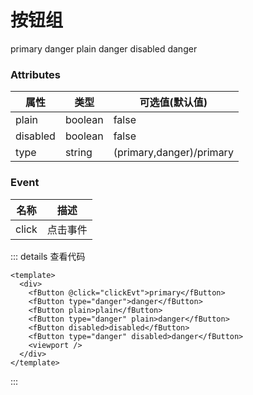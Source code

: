   <div>
    <cube/><pet/>
    <h1>按钮组</h1>
    <fButton @click="clickEvt">primary</fButton>
    <fButton type="danger">danger</fButton>
    <fButton plain>plain</fButton>
    <fButton type="danger" plain>danger</fButton>
    <fButton disabled>disabled</fButton>
    <fButton type="danger" disabled>danger</fButton>
  </div>

<script>

export default {
  name: "",
  data() {
    return {
      show:false
    };
  },
  mounted() {},
  methods: {
    clickEvt(evt) {
      this.show=true
      console.log("clickEvt-------", evt);
    },
  },
};
</script>

### Attributes

| 属性     | 类型    | 可选值(默认值)           |
| -------- | ------- | ------------------------ |
| plain    | boolean | false                    |
| disabled | boolean | false                    |
| type     | string  | (primary,danger)/primary |

### Event

| 名称  | 描述     |
| ----- | -------- |
| click | 点击事件 |

::: details 查看代码

```vue
<template>
  <div>
    <fButton @click="clickEvt">primary</fButton>
    <fButton type="danger">danger</fButton>
    <fButton plain>plain</fButton>
    <fButton type="danger" plain>danger</fButton>
    <fButton disabled>disabled</fButton>
    <fButton type="danger" disabled>danger</fButton>
    <viewport />
  </div>
</template>
```

:::
